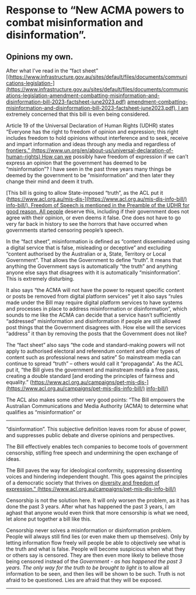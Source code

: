 # Response to “New ACMA powers to combat misinformation and disinformation”.

## Opinions my own.

After what I’ve read in the “fact sheet”
[(https://www.infrastructure.gov.au/sites/default/files/documents/communications-legislation-](https://www.infrastructure.gov.au/sites/default/files/documents/communications-legislation-amendment-combatting-misinformation-and-disinformation-bill-2023-factsheet-june2023.pdf)
[amendment-combatting-misinformation-and-disinformation-bill-2023-factsheet-june2023.pdf), I am](https://www.infrastructure.gov.au/sites/default/files/documents/communications-legislation-amendment-combatting-misinformation-and-disinformation-bill-2023-factsheet-june2023.pdf)
extremely concerned that this bill is even being considered.

Article 19 of the Universal Declaration of Human Rights (UDHR) states “Everyone has the right to
freedom of opinion and expression; this right includes freedom to hold opinions without interference
and to seek, receive and impart information and ideas through any media and regardless of
[frontiers.” (https://www.un.org/en/about-us/universal-declaration-of-human-rights) How can we](https://www.un.org/en/about-us/universal-declaration-of-human-rights)
possibly have freedom of expression if we can’t express an opinion that the government has deemed
to be “misinformation”? I have seen in the past three years many things be deemed by the
government to be “misinformation” and then later they change their mind and deem it truth.

[This bill is going to allow State-imposed “truth”, as the ACL put it (https://www.acl.org.au/mis-dis-](https://www.acl.org.au/mis-dis-info-bill/)
[info-bill/). Freedom of Speech is mentioned in the Preamble of the UDHR for good reason. All people](https://www.acl.org.au/mis-dis-info-bill/)
deserve this, including if their government does not agree with their opinion, or even deems it false.
One does not have to go very far back in history to see the horrors that have occurred when
governments started censoring people’s speech.

In the “fact sheet”, misinformation is defined as “content disseminated using a digital service that is
false, misleading or deceptive” and excluding “content authorised by the Australian or a, State,
Territory or Local Government”. That allows the Government to define “truth”. It means that
anything the Government says is automatically “the truth” and anything anyone else says that
disagrees with it is automatically “misinformation”. This is extremely disturbing.

It also says “the ACMA will not have the power to request specific content or posts be removed from
digital platform services” yet it also says “rules made under the Bill may require digital platform
services to have systems and processes in place to address misinformation or disinformation”, which
sounds to me like the ACMA can decide that a service hasn’t sufficiently “addressed” misinformation
and disinformation if people are still allowed post things that the Government disagrees with. How
else will the services “address” it than by removing the posts that the Government does not like?

The “fact sheet” also says “the code and standard-making powers will not apply to authorised
electoral and referendum content and other types of content such as professional news and satire”
So mainstream media can continue to spread “truth” – others would call it “propaganda”. As the ACL
put it, “the Bill gives the government and mainstream media a free pass, creating a double standard
[and eroding the principles of fairness and equality.” (https://www.acl.org.au/campaigns/pet-mis-dis-](https://www.acl.org.au/campaigns/pet-mis-dis-info-bill/)
[info-bill/)](https://www.acl.org.au/campaigns/pet-mis-dis-info-bill/)

The ACL also makes some other very good points: “The Bill empowers the Australian
Communications and Media Authority (ACMA) to determine what qualifies as “misinformation” or


-----

“disinformation”. This subjective definition leaves room for abuse of power, and suppresses public
debate and diverse opinions and perspectives.

The Bill effectively enables tech companies to become tools of government censorship, stifling free
speech and undermining the open exchange of ideas.

The Bill paves the way for ideological conformity, suppressing dissenting voices and hindering
independent thought. This goes against the principles of a democratic society that thrives on
[diversity and freedom of expression.” (https://www.acl.org.au/campaigns/pet-mis-dis-info-bill/)](https://www.acl.org.au/campaigns/pet-mis-dis-info-bill/)

Censorship is not the solution here. It will only worsen the problem, as it has done the past 3 years.
After what has happened the past 3 years, I am aghast that anyone would even think that more
censorship is what we need, let alone put together a bill like this.

Censorship never solves a misinformation or disinformation problem. People will always still find lies
(or even make them up themselves). Only by letting information flow freely will people be able to
objectively see what is the truth and what is false. People will become suspicious when what they or
others say is censored. They are then even more likely to believe those being censored instead of the
_Government - as has happened the past 3 years. The only way for the truth to be brought to light is_
to allow all information to be seen, and then lies will be shown to be such. Truth is not afraid to be
questioned. Lies are afraid that they will be exposed.


-----

